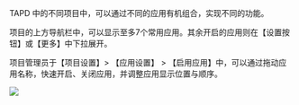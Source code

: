TAPD 中的不同项目中，可以通过不同的应用有机组合，实现不同的功能。

项目的上方导航栏中，可以显示至多7个常用应用。其余开启的应用则在【设置按钮】或【更多】中下拉展开。

项目管理员于【项目设置】> 【应用设置】 > 【启用应用】中，可以通过拖动应用名称，快速开启、关闭应用，并调整应用显示位置与顺序。

![](https://main.qcloudimg.com/raw/271b4a561ae42fad19d83eef4ac6877e.gif)

